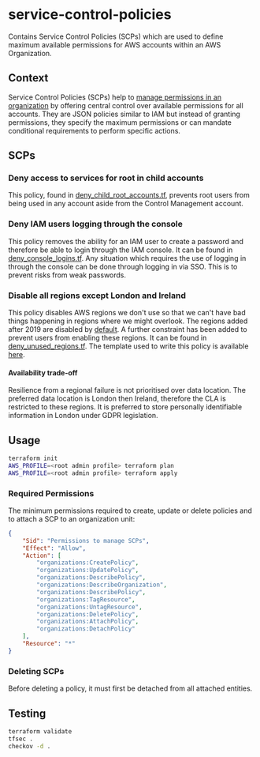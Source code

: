 # service-control-policies

Contains Service Control Policies (SCPs) which are used to define maximum available permissions for AWS accounts within an AWS Organization.

## Context

Service Control Policies (SCPs) help to [manage permissions in an organization](https://docs.aws.amazon.com/organizations/latest/userguide/orgs_manage_policies_scps.html) by offering central control over available permissions for all accounts. They are JSON policies similar to IAM but instead of granting permissions, they specify the maximum permissions or can mandate conditional requirements to perform specific actions.

## SCPs

### Deny access to services for root in child accounts

This policy, found in [deny_child_root_accounts.tf](./deny_child_root_accounts.tf), prevents root users from being used in any account aside from the Control Management account.

### Deny IAM users logging through the console

This policy removes the ability for an IAM user to create a password and therefore be able to login through the IAM console. It can be found in [deny_console_logins.tf](./deny_console_logins.tf). Any situation which requires the use of logging in through the console can be done through logging in via SSO. This is to prevent risks from weak passwords.

### Disable all regions except London and Ireland

This policy disables AWS regions we don't use so that we can't have bad things happening in regions where we might overlook. The regions added after 2019 are disabled by [default](https://docs.aws.amazon.com/general/latest/gr/rande-manage.html). A further constraint has been added to prevent users from enabling these regions. It can be found in [deny_unused_regions.tf](./deny_unused_regions.tf). The template used to write this policy is available [here](https://controltower.aws-management.tools/security/restrict_regions/).

#### Availability trade-off

Resilience from a regional failure is not prioritised over data location. The preferred data location is London then Ireland, therefore the CLA is restricted to these regions. It is preferred to store personally identifiable information in London under GDPR legislation.

## Usage

```bash
terraform init
AWS_PROFILE=<root admin profile> terraform plan
AWS_PROFILE=<root admin profile> terraform apply
```

### Required Permissions

The minimum permissions required to create, update or delete policies and to attach a SCP to an organization unit:

```json
{
    "Sid": "Permissions to manage SCPs",
    "Effect": "Allow",
    "Action": [
        "organizations:CreatePolicy",
        "organizations:UpdatePolicy",
        "organizations:DescribePolicy",
        "organizations:DescribeOrganization",
        "organizations:DescribePolicy",
        "organizations:TagResource",
        "organizations:UntagResource",
        "organizations:DeletePolicy",
        "organizations:AttachPolicy",
        "organizations:DetachPolicy"
    ],
    "Resource": "*"
}
```

### Deleting SCPs

Before deleting a policy, it must first be detached from all attached entities.

## Testing

```bash
terraform validate
tfsec .
checkov -d .
```
